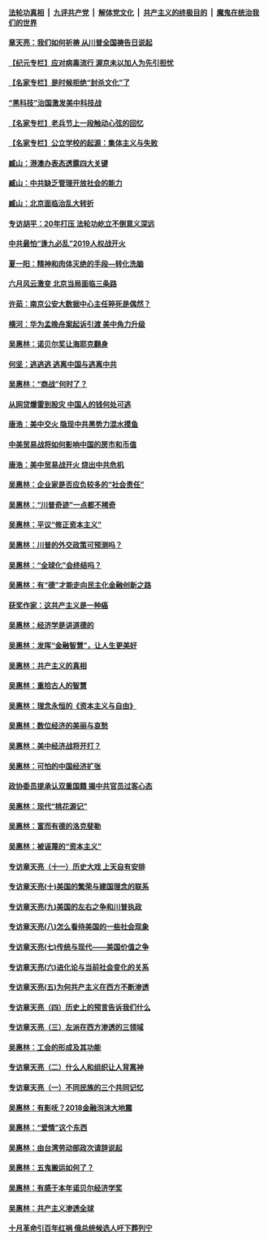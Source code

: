 ####  [法轮功真相](../../../../basic/blob/master/README.md?t=06252302) &nbsp;|&nbsp; [九评共产党](../../../../9ping.md/blob/master/README.md?t=06252302) &nbsp;|&nbsp; [解体党文化](../../../../jtdwh.md/blob/master/README.md?t=06252302)  &nbsp;|&nbsp; [共产主义的终极目的](../../../../gczydzjmd.md/blob/master/README.md?t=06252302) &nbsp;|&nbsp; [魔鬼在统治我们的世界](../../../../mgztzwmdsj.md/blob/master/README.md?t=06252302) 

#### [章天亮：我们如何祈祷 从川普全国祷告日说起](../pages/nsc423/n11944627.md?t=06252302) 

#### [【纪元专栏】应对病毒流行 渥京未以加人为先引担忧](../pages/nsc423/n11875714.md?t=06252302) 

#### [【名家专栏】是时候拒绝“封杀文化”了](../pages/nsc423/n11814093.md?t=06252302) 

#### [“黑科技”治国激发美中科技战](../pages/nsc423/n11638056.md?t=06252302) 

#### [【名家专栏】老兵节上一段触动心弦的回忆](../pages/nsc423/n11646016.md?t=06252302) 

#### [【名家专栏】公立学校的起源：集体主义与失败](../pages/nsc423/n11601833.md?t=06252302) 

#### [臧山：港澳办表态透露四大关键](../pages/nsc423/n11421628.md?t=06252302) 

#### [臧山：中共缺乏管理开放社会的能力](../pages/nsc423/n11407457.md?t=06252302) 

#### [臧山：北京面临治乱大转折](../pages/nsc423/n11406895.md?t=06252302) 

#### [专访胡平：20年打压 法轮功屹立不倒意义深远](../pages/nsc423/n11398800.md?t=06252302) 

#### [中共最怕“逢九必乱”2019人权战开火](../pages/nsc423/n11385248.md?t=06252302) 

#### [夏一阳：精神和肉体灭绝的手段—转化洗脑](../pages/nsc423/n11368250.md?t=06252302) 

#### [六月风云激变 北京当局面临三条路](../pages/nsc423/n11313668.md?t=06252302) 

#### [许茹：南京公安大数据中心主任猝死是偶然？](../pages/nsc423/n11064744.md?t=06252302) 

#### [横河：华为孟晚舟案起诉引渡 美中角力升级](../pages/nsc423/n11027230.md?t=06252302) 

#### [吴惠林：诺贝尔奖让海耶克翻身](../pages/nsc423/n10890049.md?t=06252302) 

#### [何坚：逃逃逃 逃离中国与逃离中共](../pages/nsc423/n10592891.md?t=06252302) 

#### [吴惠林：“商战”何时了？](../pages/nsc423/n10573558.md?t=06252302) 

#### [从网贷爆雷到股灾 中国人的钱何处可逃](../pages/nsc423/n10572800.md?t=06252302) 

#### [唐浩：美中交火 隐现中共黑势力混水摸鱼](../pages/nsc423/n10544040.md?t=06252302) 

#### [中美贸易战将如何影响中国的房市和币值](../pages/nsc423/n10543697.md?t=06252302) 

#### [唐浩：美中贸易战开火 烧出中共危机](../pages/nsc423/n10540126.md?t=06252302) 

#### [吴惠林：企业家是否应负较多的“社会责任”](../pages/nsc423/n10535022.md?t=06252302) 

#### [吴惠林：“川普奇迹”一点都不稀奇](../pages/nsc423/n10512808.md?t=06252302) 

#### [吴惠林：平议“修正资本主义”](../pages/nsc423/n10495724.md?t=06252302) 

#### [吴惠林：川普的外交政策可预测吗？](../pages/nsc423/n10462387.md?t=06252302) 

#### [吴惠林：“全球化”会终结吗？](../pages/nsc423/n10452838.md?t=06252302) 

#### [吴惠林：有“德”才能走向民主化金融创新之路](../pages/nsc423/n10432292.md?t=06252302) 

#### [获奖作家：这共产主义是一种癌](../pages/nsc423/n10431541.md?t=06252302) 

#### [吴惠林：经济学是讲道德的](../pages/nsc423/n10398014.md?t=06252302) 

#### [吴惠林：发挥“金融智慧”，让人生更美好](../pages/nsc423/n10375019.md?t=06252302) 

#### [吴惠林：共产主义的真相](../pages/nsc423/n10351394.md?t=06252302) 

#### [吴惠林：重拾古人的智慧](../pages/nsc423/n10337691.md?t=06252302) 

#### [吴惠林：理念永恒的《资本主义与自由》](../pages/nsc423/n10316274.md?t=06252302) 

#### [吴惠林：数位经济的美丽与哀愁](../pages/nsc423/n10292946.md?t=06252302) 

#### [吴惠林：美中经济战将开打？](../pages/nsc423/n10258825.md?t=06252302) 

#### [吴惠林：可怕的中国经济扩张](../pages/nsc423/n10219147.md?t=06252302) 

#### [政协委员提承认双重国籍 揭中共官员过客心态](../pages/nsc423/n10208809.md?t=06252302) 

#### [吴惠林：现代“桃花源记”](../pages/nsc423/n10185234.md?t=06252302) 

#### [吴惠林：富而有德的洛克斐勒](../pages/nsc423/n10142264.md?t=06252302) 

#### [吴惠林：被诬蔑的“资本主义”](../pages/nsc423/n10124816.md?t=06252302) 

#### [专访章天亮（十一）历史大戏 上天自有安排](../pages/nsc423/n10094905.md?t=06252302) 

#### [专访章天亮(十)美国的繁荣与建国理念的联系](../pages/nsc423/n10094899.md?t=06252302) 

#### [专访章天亮(九)美国的左右之争和川普执政](../pages/nsc423/n10094889.md?t=06252302) 

#### [专访章天亮(八)怎么看待美国的一些社会现象](../pages/nsc423/n10094857.md?t=06252302) 

#### [专访章天亮(七)传统与现代——美国价值之争](../pages/nsc423/n10093140.md?t=06252302) 

#### [专访章天亮(六)进化论与当前社会变化的关系](../pages/nsc423/n10092036.md?t=06252302) 

#### [专访章天亮(五)为何共产主义在西方不断渗透](../pages/nsc423/n10083620.md?t=06252302) 

#### [专访章天亮（四）历史上的预言告诉我们什么](../pages/nsc423/n10083606.md?t=06252302) 

#### [专访章天亮（三）左派在西方渗透的三领域](../pages/nsc423/n10081115.md?t=06252302) 

#### [吴惠林：工会的形成及其功能](../pages/nsc423/n10080633.md?t=06252302) 

#### [专访章天亮（二）什么人和组织让人背离神](../pages/nsc423/n10076637.md?t=06252302) 

#### [专访章天亮（一）不同民族的三个共同记忆](../pages/nsc423/n10074188.md?t=06252302) 

#### [吴惠林：有影呒？2018金融泡沫大地震](../pages/nsc423/n10040534.md?t=06252302) 

#### [吴惠林：“爱情”这个东西](../pages/nsc423/n10019423.md?t=06252302) 

#### [吴惠林：由台湾劳动部政次请辞说起](../pages/nsc423/n9979679.md?t=06252302) 

#### [吴惠林：五鬼搬运如何了？](../pages/nsc423/n9925338.md?t=06252302) 

#### [吴惠林：有感于本年诺贝尔经济学奖](../pages/nsc423/n9871883.md?t=06252302) 

#### [吴惠林：共产主义渗透全球](../pages/nsc423/n9812748.md?t=06252302) 

#### [十月革命引百年红祸 俄总统候选人吁下葬列宁](../pages/nsc423/n9810182.md?t=06252302) 

